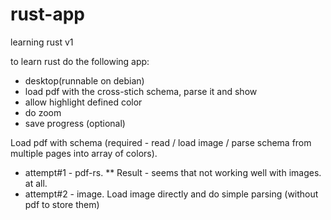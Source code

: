 # rust-app
learning rust v1

to learn rust do the following app:
* desktop(runnable on debian)
* load pdf with the cross-stich schema, parse it and show
* allow highlight defined color
* do zoom
* save progress (optional)

Load pdf with schema (required - read / load image / parse schema from multiple pages into array of colors).
* attempt#1 - pdf-rs. 
** Result - seems that not working well with images. at all.
* attempt#2 - image. Load image directly and do simple parsing (without pdf to store them)